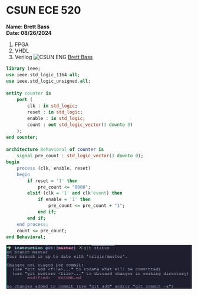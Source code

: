 # CSUN ECE 520
**Name: Brett Bass**\
**Date: 08/26/2024**
1. FPGA
1. VHDL
1. Verilog
![CSUN ENG](./img/csun_eng_logo)
[Brett Bass](https://github.com/BrettBass/)
```vhdl
library ieee;
use ieee.std_logic_1164.all;
use ieee.std_logic_unsigned.all;

entity counter is
    port (
        clk : in std_logic;
        reset : in std_logic;
        enable : in std_logic;
        count : out std_logic_vector(3 downto 0)
    );
end counter;

architecture Behavioral of counter is
    signal pre_count : std_logic_vector(3 downto 0);
begin
    process (clk, enable, reset)
    begin
        if reset = '1' then
            pre_count <= "0000";
        elsif (clk = '1' and clk'event) then
            if enable = '1' then
                pre_count <= pre_count + "1";
            end if;
        end if;
    end process;
    count <= pre_count;
end Behavioral;
```
![git status before stage](./img/git_stat.png)
